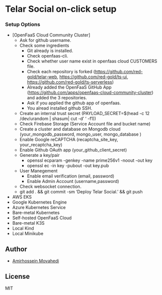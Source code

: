 # Telar Social on-click setup

### Setup Options

- [OpenFaaS Cloud Community Cluster]
  + Ask for github username.
  + Check some ingredients
    - Git already is installed.
    - Check openfaas-cli.
    - Check whether user name exist in openfaas cloud CUSTOMERS file.
    - Check each repository is forked (https://github.com/red-gold/telar-web, https://github.com/red-gold/ts-ui, https://github.com/red-gold/ts-serverless)
    - Already added the OpenFaaS GitHub App (https://github.com/apps/openfaas-cloud-community-cluster) and added the 3 repositories.
    - Ask if you applied the github app of openfaas.
    - You alread installed github SSH.
  * Create an internal trust secret (PAYLOAD_SECRET=$(head -c 12 /dev/urandom | shasum| cut -d’ ‘ -f1))
  + Check Firebase Storage (Service Account file and bucket name)
  + Create a cluster and database on Mongodb cloud (your_mongodb_password, mongo_user, mongo_database )
  + Enable Google reCAPTCHA (recaptcha_site_key, your_recaptcha_key)
  + Enable Github OAuth app (your_github_client_secret)
  * Generate a key/pair
    - openssl ecparam -genkey -name prime256v1 -noout -out key
    - openssl ec -in key -pubout -out key.pub
  + User Manegement
    - Enable email verification (email, password)
    - Enable Admin Account (username,password)
  + Check websocket connection.
  * git add . && git commit -sm ‘Deploy Telar Social.’ && git push
- AWS EKS
- Google Kubernetes Engine
- Azure Kubernetes Service
- Bare-metal Kubernetes
- Self-hosted OpenFaaS Cloud
- Bare-metal K3S
- Local Kind
- Local Minikube

## Author

- [Amirhossein Movahedi](https://amir.red-gold.tech)
## License

MIT
